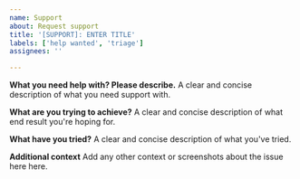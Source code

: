 ```yaml
---
name: Support
about: Request support
title: '[SUPPORT]: ENTER TITLE'
labels: ['help wanted', 'triage']
assignees: ''

---
```


**What you need help with? Please describe.**
A clear and concise description of what you need support with.

**What are you trying to achieve?**
A clear and concise description of what end result you're hoping for.

**What have you tried?**
A clear and concise description of what you've tried.

**Additional context**
Add any other context or screenshots about the issue here here.
